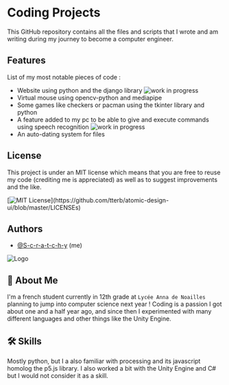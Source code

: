 
# Coding Projects

This GitHub repository contains all the files and scripts that I wrote and am writing during my journey to become a computer engineer.


## Features

List of my most notable pieces of code :
- Website using python and the django library ![work in progress](https://img.shields.io/badge/-Work%20in%20progress-orange)
- Virtual mouse using opencv-python and mediapipe
- Some games like checkers or pacman using the tkinter library and python
- A feature added to my pc to be able to give and execute commands using speech recognition ![work in progress](https://img.shields.io/badge/-Work%20in%20progress-orange)
- An auto-dating system for files


## License

This project is under an MIT license which means that you are free to reuse my code (crediting me is appreciated) as well as to suggest improvements and the like.

[![MIT License](https://img.shields.io/apm/l/atomic-design-ui.svg?)](https://github.com/tterb/atomic-design-ui/blob/master/LICENSEs)


## Authors

- [@S-c-r-a-t-c-h-y](https://github.com/S-c-r-a-t-c-h-y) (me)


![Logo](https://i.ibb.co/YjhvKkn/avatar.jpg)


## 🚀 About Me
I'm a french student currently in 12th grade at `Lycée Anna de Noailles` planning to jump into computer science next year !
Coding is a passion I got about one and a half year ago, and since then I experimented with many different languages and other things like the Unity Engine.



## 🛠 Skills
Mostly python, but I a also familiar with processing and its javascript homolog the p5.js library.
I also worked a bit with the Unity Engine and C# but I would not consider it as a skill.

